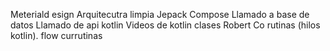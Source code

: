 
Meteriald esign 
Arquitecutra limpia
Jepack Compose
Llamado a base de datos
Llamado de api kotlin
Videos de kotlin clases Robert
Co rutinas (hilos kotlin).
flow currutinas